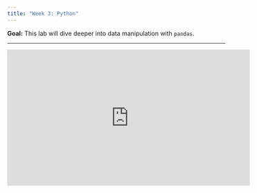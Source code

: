 ```yaml
---
title: "Week 3: Python"
---
```


**Goal:** This lab will dive deeper into data manipulation with `pandas`.

<!-- **Downloadable Resources:** <a href="/files/python_week2.pdf" target="_blank">Lecture Slides</a> -->

<hr/>

<iframe width="560" height="315" src="https://www.youtube.com/embed/AD2llcgTsBE" frameborder="0" allow="accelerometer; autoplay; clipboard-write; encrypted-media; gyroscope; picture-in-picture" allowfullscreen></iframe>
